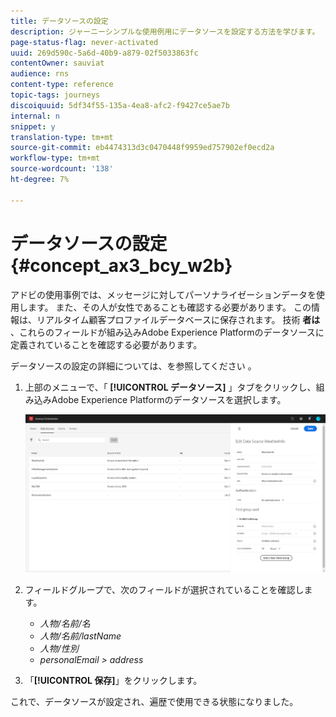 ```yaml
---
title: データソースの設定
description: ジャーニーシンプルな使用例用にデータソースを設定する方法を学びます。
page-status-flag: never-activated
uuid: 269d590c-5a6d-40b9-a879-02f5033863fc
contentOwner: sauviat
audience: rns
content-type: reference
topic-tags: journeys
discoiquuid: 5df34f55-135a-4ea8-afc2-f9427ce5ae7b
internal: n
snippet: y
translation-type: tm+mt
source-git-commit: eb4474313d3c0470448f9959ed757902ef0ecd2a
workflow-type: tm+mt
source-wordcount: '138'
ht-degree: 7%

---
```



# データソースの設定{#concept_ax3_bcy_w2b}

アドビの使用事例では、メッセージに対してパーソナライゼーションデータを使用します。 また、その人が女性であることも確認する必要があります。 この情報は、リアルタイム顧客プロファイルデータベースに保存されます。 技術 **者は** 、これらのフィールドが組み込みAdobe Experience Platformのデータソースに定義されていることを確認する必要があります。

データソースの設定の詳細については、を参照してください [](../datasource/about-data-sources.md)。

1. 上部のメニューで、「 **[!UICONTROL データソース]** 」タブをクリックし、組み込みAdobe Experience Platformのデータソースを選択します。

   ![](../assets/journey23.png)

1. フィールドグループで、次のフィールドが選択されていることを確認します。

   * _人物/名前/名_
   * _人物/名前/lastName_
   * _人物/性別_
   * _personalEmail > address_

1. 「**[!UICONTROL 保存]**」をクリックします。

これで、データソースが設定され、遍歴で使用できる状態になりました。
